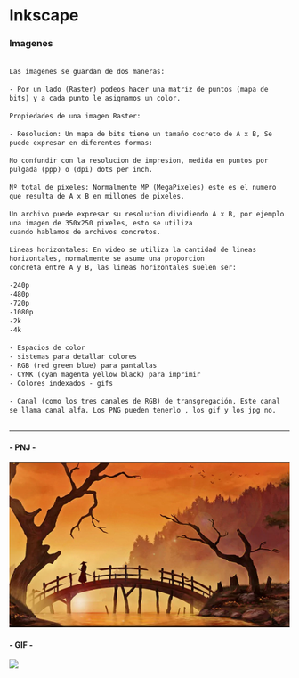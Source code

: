 # Inkscape

### Imagenes

```

Las imagenes se guardan de dos maneras:

- Por un lado (Raster) podeos hacer una matriz de puntos (mapa de bits) y a cada punto le asignamos un color.

Propiedades de una imagen Raster:

- Resolucion: Un mapa de bits tiene un tamaño cocreto de A x B, Se puede expresar en diferentes formas:

No confundir con la resolucion de impresion, medida en puntos por pulgada (ppp) o (dpi) dots per inch.

Nº total de pixeles: Normalmente MP (MegaPixeles) este es el numero que resulta de A x B en millones de pixeles.

Un archivo puede expresar su resolucion dividiendo A x B, por ejemplo una imagen de 350x250 pixeles, esto se utiliza
cuando hablamos de archivos concretos.

Lineas horizontales: En video se utiliza la cantidad de lineas horizontales, normalmente se asume una proporcion
concreta entre A y B, las lineas horizontales suelen ser:

-240p
-480p
-720p
-1080p
-2k
-4k

- Espacios de color
- sistemas para detallar colores
- RGB (red green blue) para pantallas
- CYMK (cyan magenta yellow black) para imprimir
- Colores indexados - gifs

- Canal (como los tres canales de RGB) de transgregación, Este canal se llama canal alfa. Los PNG pueden tenerlo , los gif y los jpg no.


```

---

#### - PNJ -

![](https://raw.githubusercontent.com/Baultek/1-Trimestre/main/Imagenes%20montaje%20de%20ordenadores/Captura%20de%20pantalla%20de%202021-10-20%2011-47-44.png)

#### - GIF -

![](https://media.giphy.com/media/l0MYR2lI7zFGGffl6/giphy.gif)

